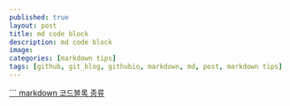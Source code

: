 ```yaml
---
published: true
layout: post
title: md code block
description: md code block
image:
categories: [markdown tips]
tags: [github, git_blog, githubio, markdown, md, post, markdown tips]
---
```

[``` markdown 코드블록 종류](https://computer-science-student.tistory.com/366)